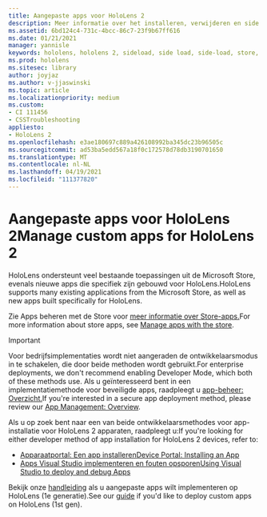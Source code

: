 ```yaml
---
title: Aangepaste apps voor HoloLens 2
description: Meer informatie over het installeren, verwijderen en side loaden van aangepaste holographic-apps op HoloLens 2 apparaten met behulp van Apparaatportal en Visual Studio.
ms.assetid: 6bd124c4-731c-4bcc-86c7-23f9b67ff616
ms.date: 01/21/2021
manager: yannisle
keywords: hololens, hololens 2, sideload, side load, side-load, store, uwp, app, install
ms.prod: hololens
ms.sitesec: library
author: joyjaz
ms.author: v-jjaswinski
ms.topic: article
ms.localizationpriority: medium
ms.custom:
- CI 111456
- CSSTroubleshooting
appliesto:
- HoloLens 2
ms.openlocfilehash: e3ae180697c889a426108992ba345dc23b96505c
ms.sourcegitcommit: ad53ba5edd567a18f0c172578d78db3190701650
ms.translationtype: MT
ms.contentlocale: nl-NL
ms.lasthandoff: 04/19/2021
ms.locfileid: "111377820"
---
```

# <a name="manage-custom-apps-for-hololens-2"></a><span data-ttu-id="46fbf-104">Aangepaste apps voor HoloLens 2</span><span class="sxs-lookup"><span data-stu-id="46fbf-104">Manage custom apps for HoloLens 2</span></span>

<span data-ttu-id="46fbf-105">HoloLens ondersteunt veel bestaande toepassingen uit de Microsoft Store, evenals nieuwe apps die specifiek zijn gebouwd voor HoloLens.</span><span class="sxs-lookup"><span data-stu-id="46fbf-105">HoloLens supports many existing applications from the Microsoft Store, as well as new apps built specifically for HoloLens.</span></span> 

<span data-ttu-id="46fbf-106">Zie Apps beheren met de Store voor [meer informatie over Store-apps.](holographic-store-apps.md)</span><span class="sxs-lookup"><span data-stu-id="46fbf-106">For more information about store apps, see [Manage apps with the store](holographic-store-apps.md).</span></span>

> [!IMPORTANT]
> <span data-ttu-id="46fbf-107">Voor bedrijfsimplementaties wordt niet aangeraden de ontwikkelaarsmodus in te schakelen, die door beide methoden wordt gebruikt.</span><span class="sxs-lookup"><span data-stu-id="46fbf-107">For enterprise deployments, we don't recommend enabling Developer Mode, which both of these methods use.</span></span> <span data-ttu-id="46fbf-108">Als u geïnteresseerd bent in een implementatiemethode voor beveiligde apps, raadpleegt u [app-beheer: Overzicht.](app-deploy-overview.md)</span><span class="sxs-lookup"><span data-stu-id="46fbf-108">If you're interested in a secure app deployment method, please review our [App Management: Overview](app-deploy-overview.md).</span></span>

<span data-ttu-id="46fbf-109">Als u op zoek bent naar een van beide ontwikkelaarsmethodes voor app-installatie voor HoloLens 2 apparaten, raadpleegt u:</span><span class="sxs-lookup"><span data-stu-id="46fbf-109">If you're looking for either developer method of app installation for HoloLens 2 devices, refer to:</span></span>
- [<span data-ttu-id="46fbf-110">Apparaatportal: Een app installeren</span><span class="sxs-lookup"><span data-stu-id="46fbf-110">Device Portal: Installing an App</span></span>](https://docs.microsoft.com/windows/mixed-reality/develop/platform-capabilities-and-apis/using-the-windows-device-portal#installing-an-app)
- [<span data-ttu-id="46fbf-111">Apps Visual Studio implementeren en fouten opsporen</span><span class="sxs-lookup"><span data-stu-id="46fbf-111">Using Visual Studio to deploy and debug Apps</span></span>](https://docs.microsoft.com/windows/mixed-reality/develop/platform-capabilities-and-apis/using-visual-studio)

<span data-ttu-id="46fbf-112">Bekijk onze [handleiding](holographic-custom-apps.md) als u aangepaste apps wilt implementeren op HoloLens (1e generatie).</span><span class="sxs-lookup"><span data-stu-id="46fbf-112">See our [guide](holographic-custom-apps.md) if you'd like to deploy custom apps on HoloLens (1st gen).</span></span>